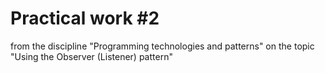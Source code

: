 # Practical work #2 
from the discipline "Programming technologies and patterns" on the topic "Using the Observer (Listener) pattern"
